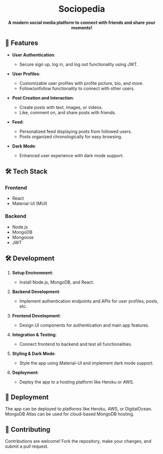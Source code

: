 <h1 align="center">Sociopedia</h1>

<p align="center">
  <strong>A modern social media platform to connect with friends and share your moments!</strong>
</p>

## 🚀 Features

- **User Authentication**:
  - Secure sign up, log in, and log out functionality using JWT.

- **User Profiles**:
  - Customizable user profiles with profile picture, bio, and more.
  - Follow/unfollow functionality to connect with other users.

- **Post Creation and Interaction**:
  - Create posts with text, images, or videos.
  - Like, comment on, and share posts with friends.

- **Feed**:
  - Personalized feed displaying posts from followed users.
  - Posts organized chronologically for easy browsing.

- **Dark Mode**:
  - Enhanced user experience with dark mode support.

## 🛠️ Tech Stack

### Frontend
- React
- Material-UI (MUI)

### Backend
- Node.js
- MongoDB
- Mongoose
- JWT

## 🛠️ Development

1. **Setup Environment**:
   - Install Node.js, MongoDB, and React.
   
2. **Backend Development**:
   - Implement authentication endpoints and APIs for user profiles, posts, etc.
   
3. **Frontend Development**:
   - Design UI components for authentication and main app features.
   
4. **Integration & Testing**:
   - Connect frontend to backend and test all functionalities.
   
5. **Styling & Dark Mode**:
   - Style the app using Material-UI and implement dark mode support.
   
6. **Deployment**:
   - Deploy the app to a hosting platform like Heroku or AWS.

## 🚀 Deployment

The app can be deployed to platforms like Heroku, AWS, or DigitalOcean. MongoDB Atlas can be used for cloud-based MongoDB hosting.

## 🤝 Contributing

Contributions are welcome! Fork the repository, make your changes, and submit a pull request.
